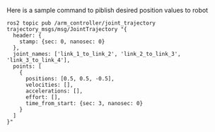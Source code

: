Here is a sample command to piblish desired position values to robot
```shell
ros2 topic pub /arm_controller/joint_trajectory trajectory_msgs/msg/JointTrajectory "{
  header: {
    stamp: {sec: 0, nanosec: 0}
  },
  joint_names: ['link_1_to_link_2', 'link_2_to_link_3', 'link_3_to_link_4'],
  points: [
    {
      positions: [0.5, 0.5, -0.5],
      velocities: [],
      accelerations: [],
      effort: [],
      time_from_start: {sec: 3, nanosec: 0}
    }
  ]
}"

```